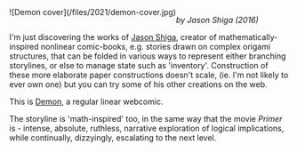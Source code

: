 <!--
.. title: Demon
.. slug: demon
.. date: 2021-05-31 11:08:52 UTC-05:00
.. tags: media,comic,free-to-read
.. type: text
-->

<span style="float: left">
![Demon cover](/files/2021/demon-cover.jpg)
</span>

*by Jason Shiga (2016)*

I'm just discovering the works of [Jason Shiga](http://www.shigabooks.com),
creator of mathematically-inspired nonlinear comic-books, e.g. stories drawn
on complex origami structures, that can be folded in various ways to represent
either branching storylines, or else to manage state such as 'inventory'.
Construction of these more elaborate paper constructions doesn't scale,
(ie. I'm not likely to ever own one) but you can try some of his other
creations on the web.

This is [Demon](http://www.shigabooks.com/index.php?page=001),
a regular linear webcomic.

The storyline is 'math-inspired' too, in the same way that the movie *Primer*
is - intense, absolute, ruthless, narrative exploration of logical
implications, while continually, dizzyingly, escalating to the next level.

<br style="clear: left" />

